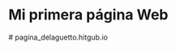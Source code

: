 <!DOCTYPE html>
<html>
<head>
	<meta charset="utf-8">
	<meta name="viewport" content="width=device-width, initial-scale=1">
	<title>Jose Certus</title>
</head>
<body>
<h1>Mi primera página Web</h1>
</body>
</html>
# pagina_delaguetto.hitgub.io
